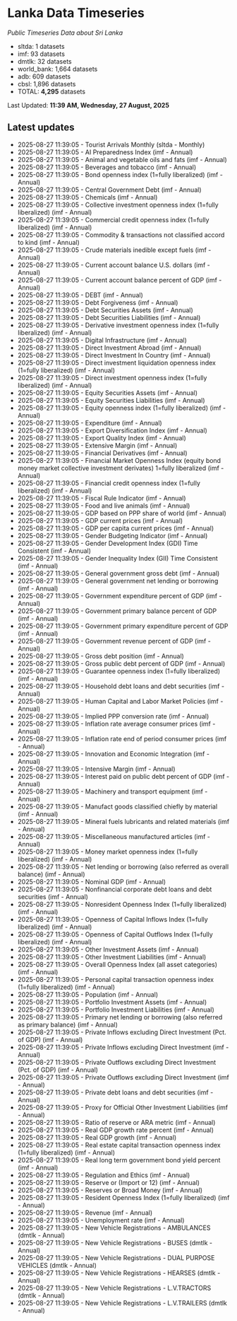 # Lanka Data Timeseries
*Public Timeseries Data about Sri Lanka*

* sltda: 1 datasets
* imf: 93 datasets
* dmtlk: 32 datasets
* world_bank: 1,664 datasets
* adb: 609 datasets
* cbsl: 1,896 datasets
* TOTAL: **4,295** datasets

Last Updated: **11:39 AM, Wednesday, 27 August, 2025**

## Latest updates

* 2025-08-27 11:39:05 - Tourist Arrivals Monthly (sltda - Monthly)
* 2025-08-27 11:39:05 - AI Preparedness Index (imf - Annual)
* 2025-08-27 11:39:05 - Animal and vegetable oils and fats (imf - Annual)
* 2025-08-27 11:39:05 - Beverages and tobacco (imf - Annual)
* 2025-08-27 11:39:05 - Bond openness index (1=fully liberalized) (imf - Annual)
* 2025-08-27 11:39:05 - Central Government Debt (imf - Annual)
* 2025-08-27 11:39:05 - Chemicals (imf - Annual)
* 2025-08-27 11:39:05 - Collective investment openness index (1=fully liberalized) (imf - Annual)
* 2025-08-27 11:39:05 - Commercial credit openness index (1=fully liberalized) (imf - Annual)
* 2025-08-27 11:39:05 - Commodity & transactions not classified accord to kind (imf - Annual)
* 2025-08-27 11:39:05 - Crude materials inedible except fuels (imf - Annual)
* 2025-08-27 11:39:05 - Current account balance U.S. dollars (imf - Annual)
* 2025-08-27 11:39:05 - Current account balance percent of GDP (imf - Annual)
* 2025-08-27 11:39:05 - DEBT (imf - Annual)
* 2025-08-27 11:39:05 - Debt Forgiveness (imf - Annual)
* 2025-08-27 11:39:05 - Debt Securities Assets (imf - Annual)
* 2025-08-27 11:39:05 - Debt Securities Liabilities (imf - Annual)
* 2025-08-27 11:39:05 - Derivative investment openness index (1=fully liberalized) (imf - Annual)
* 2025-08-27 11:39:05 - Digital Infrastructure (imf - Annual)
* 2025-08-27 11:39:05 - Direct Investment Abroad (imf - Annual)
* 2025-08-27 11:39:05 - Direct Investment In Country (imf - Annual)
* 2025-08-27 11:39:05 - Direct investment liquidation openness index (1=fully liberalized) (imf - Annual)
* 2025-08-27 11:39:05 - Direct investment openness index (1=fully liberalized) (imf - Annual)
* 2025-08-27 11:39:05 - Equity Securities Assets (imf - Annual)
* 2025-08-27 11:39:05 - Equity Securities Liabilities (imf - Annual)
* 2025-08-27 11:39:05 - Equity openness index (1=fully liberalized) (imf - Annual)
* 2025-08-27 11:39:05 - Expenditure (imf - Annual)
* 2025-08-27 11:39:05 - Export Diversification Index (imf - Annual)
* 2025-08-27 11:39:05 - Export Quality Index (imf - Annual)
* 2025-08-27 11:39:05 - Extensive Margin (imf - Annual)
* 2025-08-27 11:39:05 - Financial Derivatives (imf - Annual)
* 2025-08-27 11:39:05 - Financial Market Openness Index (equity bond money market collective investment derivates) 1=fully liberalized (imf - Annual)
* 2025-08-27 11:39:05 - Financial credit openness index (1=fully liberalized) (imf - Annual)
* 2025-08-27 11:39:05 - Fiscal Rule Indicator (imf - Annual)
* 2025-08-27 11:39:05 - Food and live animals (imf - Annual)
* 2025-08-27 11:39:05 - GDP based on PPP share of world (imf - Annual)
* 2025-08-27 11:39:05 - GDP current prices (imf - Annual)
* 2025-08-27 11:39:05 - GDP per capita current prices (imf - Annual)
* 2025-08-27 11:39:05 - Gender Budgeting Indicator (imf - Annual)
* 2025-08-27 11:39:05 - Gender Development Index (GDI) Time Consistent (imf - Annual)
* 2025-08-27 11:39:05 - Gender Inequality Index (GII) Time Consistent (imf - Annual)
* 2025-08-27 11:39:05 - General government gross debt (imf - Annual)
* 2025-08-27 11:39:05 - General government net lending or borrowing (imf - Annual)
* 2025-08-27 11:39:05 - Government expenditure percent of GDP (imf - Annual)
* 2025-08-27 11:39:05 - Government primary balance percent of GDP (imf - Annual)
* 2025-08-27 11:39:05 - Government primary expenditure percent of GDP (imf - Annual)
* 2025-08-27 11:39:05 - Government revenue percent of GDP (imf - Annual)
* 2025-08-27 11:39:05 - Gross debt position (imf - Annual)
* 2025-08-27 11:39:05 - Gross public debt percent of GDP (imf - Annual)
* 2025-08-27 11:39:05 - Guarantee openness index (1=fully liberalized) (imf - Annual)
* 2025-08-27 11:39:05 - Household debt loans and debt securities (imf - Annual)
* 2025-08-27 11:39:05 - Human Capital and Labor Market Policies (imf - Annual)
* 2025-08-27 11:39:05 - Implied PPP conversion rate (imf - Annual)
* 2025-08-27 11:39:05 - Inflation rate average consumer prices (imf - Annual)
* 2025-08-27 11:39:05 - Inflation rate end of period consumer prices (imf - Annual)
* 2025-08-27 11:39:05 - Innovation and Economic Integration (imf - Annual)
* 2025-08-27 11:39:05 - Intensive Margin (imf - Annual)
* 2025-08-27 11:39:05 - Interest paid on public debt percent of GDP (imf - Annual)
* 2025-08-27 11:39:05 - Machinery and transport equipment (imf - Annual)
* 2025-08-27 11:39:05 - Manufact goods classified chiefly by material (imf - Annual)
* 2025-08-27 11:39:05 - Mineral fuels lubricants and related materials (imf - Annual)
* 2025-08-27 11:39:05 - Miscellaneous manufactured articles (imf - Annual)
* 2025-08-27 11:39:05 - Money market openness index (1=fully liberalized) (imf - Annual)
* 2025-08-27 11:39:05 - Net lending or borrowing (also referred as overall balance) (imf - Annual)
* 2025-08-27 11:39:05 - Nominal GDP (imf - Annual)
* 2025-08-27 11:39:05 - Nonfinancial corporate debt loans and debt securities (imf - Annual)
* 2025-08-27 11:39:05 - Nonresident Openness Index (1=fully liberalized) (imf - Annual)
* 2025-08-27 11:39:05 - Openness of Capital Inflows Index (1=fully liberalized) (imf - Annual)
* 2025-08-27 11:39:05 - Openness of Capital Outflows Index (1=fully liberalized) (imf - Annual)
* 2025-08-27 11:39:05 - Other Investment Assets (imf - Annual)
* 2025-08-27 11:39:05 - Other Investment Liabilities (imf - Annual)
* 2025-08-27 11:39:05 - Overall Openness Index (all asset categories) (imf - Annual)
* 2025-08-27 11:39:05 - Personal capital transaction openness index (1=fully liberalized) (imf - Annual)
* 2025-08-27 11:39:05 - Population (imf - Annual)
* 2025-08-27 11:39:05 - Portfolio Investment Assets (imf - Annual)
* 2025-08-27 11:39:05 - Portfolio Investment Liabilities (imf - Annual)
* 2025-08-27 11:39:05 - Primary net lending or borrowing (also referred as primary balance) (imf - Annual)
* 2025-08-27 11:39:05 - Private Inflows excluding Direct Investment (Pct. of GDP) (imf - Annual)
* 2025-08-27 11:39:05 - Private Inflows excluding Direct Investment (imf - Annual)
* 2025-08-27 11:39:05 - Private Outflows excluding Direct Investment (Pct. of GDP) (imf - Annual)
* 2025-08-27 11:39:05 - Private Outflows excluding Direct Investment (imf - Annual)
* 2025-08-27 11:39:05 - Private debt loans and debt securities (imf - Annual)
* 2025-08-27 11:39:05 - Proxy for Official Other Investment Liabilities (imf - Annual)
* 2025-08-27 11:39:05 - Ratio of reserve or ARA metric (imf - Annual)
* 2025-08-27 11:39:05 - Real GDP growth rate percent (imf - Annual)
* 2025-08-27 11:39:05 - Real GDP growth (imf - Annual)
* 2025-08-27 11:39:05 - Real estate capital transaction openness index (1=fully liberalized) (imf - Annual)
* 2025-08-27 11:39:05 - Real long term government bond yield percent (imf - Annual)
* 2025-08-27 11:39:05 - Regulation and Ethics (imf - Annual)
* 2025-08-27 11:39:05 - Reserve or (Import or 12) (imf - Annual)
* 2025-08-27 11:39:05 - Reserves or Broad Money (imf - Annual)
* 2025-08-27 11:39:05 - Resident Openness Index (1=fully liberalized) (imf - Annual)
* 2025-08-27 11:39:05 - Revenue (imf - Annual)
* 2025-08-27 11:39:05 - Unemployment rate (imf - Annual)
* 2025-08-27 11:39:05 - New Vehicle Registrations - AMBULANCES (dmtlk - Annual)
* 2025-08-27 11:39:05 - New Vehicle Registrations - BUSES (dmtlk - Annual)
* 2025-08-27 11:39:05 - New Vehicle Registrations - DUAL PURPOSE VEHICLES (dmtlk - Annual)
* 2025-08-27 11:39:05 - New Vehicle Registrations - HEARSES (dmtlk - Annual)
* 2025-08-27 11:39:05 - New Vehicle Registrations - L.V.TRACTORS (dmtlk - Annual)
* 2025-08-27 11:39:05 - New Vehicle Registrations - L.V.TRAILERS (dmtlk - Annual)
